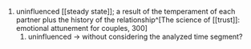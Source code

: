 1. uninfluenced [[steady state]]; a result of the temperament of each partner plus the history of the relationship^[The science of [[trust]]: emotional attunement for couples, 300]
	1. uninfluenced → without considering the analyzed time segment?